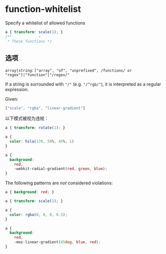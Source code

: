 # function-whitelist

Specify a whitelist of allowed functions

```css
a { transform: scale(1); }
/**            ↑
 * These functions */
```

## 选项

`array|string`: `["array", "of", "unprefixed", /functions/ or "regex"]|"function"|"/regex/"`

If a string is surrounded with `"/"` (e.g. `"/^rgb/"`), it is interpreted as a regular expression.

Given:

```js
["scale", "rgba", "linear-gradient"]
```

以下模式被视为违规：

```css
a { transform: rotate(1); }
```

```css
a {
  color: hsla(170, 50%, 45%, 1)
}
```

```css
a {
  background:
    red,
    -webkit-radial-gradient(red, green, blue);
}
```

The following patterns are *not* considered violations:

```css
a { background: red; }
```

```css
a { transform: scale(1); }
```

```css
a {
  color: rgba(0, 0, 0, 0.5);
}
```

```css
a {
  background:
    red,
    -moz-linear-gradient(45deg, blue, red);
}
```
